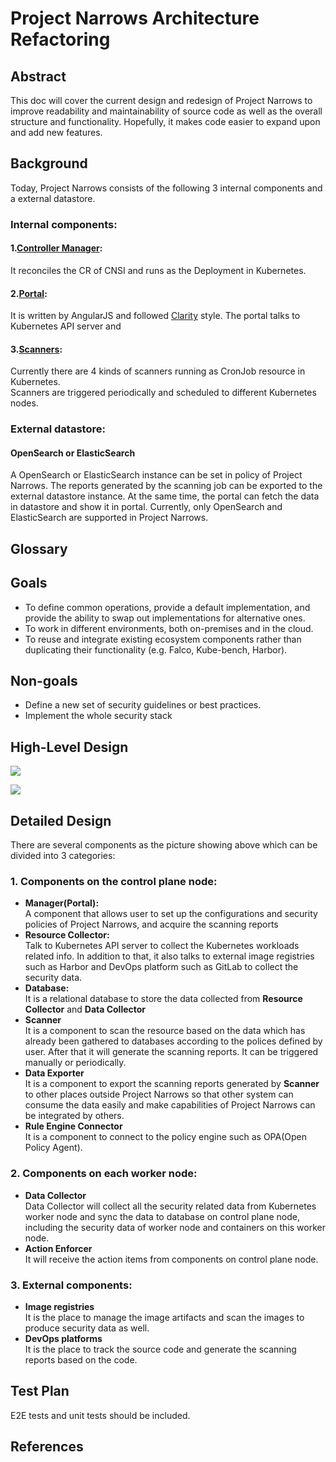 # Project Narrows Architecture Refactoring
## Abstract
This doc will cover the current design and redesign of Project Narrows to improve readability and maintainability of 
source code as well as the overall structure and functionality. Hopefully, it makes code easier to expand upon and 
add new features.

## Background
Today, Project Narrows consists of the following 3 internal components and a external datastore.
### Internal components:
#### 1.[Controller Manager](https://github.com/vmware-tanzu/cloud-native-security-inspector/tree/main/src/controllers):
It reconciles the CR of CNSI and runs as the Deployment in Kubernetes.
#### 2.[Portal](https://github.com/vmware-tanzu/cloud-native-security-inspector/tree/main/src/frontend):
It is written by AngularJS and followed [Clarity](https://clarity.design/) style.  The portal talks to Kubernetes API server and
#### 3.[Scanners](https://github.com/vmware-tanzu/cloud-native-security-inspector/tree/main/src/pkg/inspection):
Currently there are 4 kinds of scanners running as CronJob resource in Kubernetes.  
Scanners are triggered periodically and scheduled to different Kubernetes nodes.
### External datastore:
#### OpenSearch or ElasticSearch
A OpenSearch or ElasticSearch instance can be set in policy of Project Narrows. The reports generated by the scanning job can
be exported to the external datastore instance. At the same time, the portal can fetch the data in datastore and show it in portal.
Currently, only OpenSearch and ElasticSearch are supported in Project Narrows.

## Glossary

## Goals
* To define common operations, provide a default implementation, and provide the ability to swap out implementations for alternative ones.
* To work in different environments, both on-premises and in the cloud.
* To reuse and integrate existing ecosystem components rather than duplicating their functionality (e.g. Falco, Kube-bench, Harbor).

## Non-goals
* Define a new set of security guidelines or best practices.
* Implement the whole security stack

## High-Level Design
![](https://github.com/4everming/cloud-native-security-inspector/blob/doc/commit-the-design-doc-for-new-architecture-of-Narrows/docs/pictures/architecture-refactor-1.png)

![](https://github.com/4everming/cloud-native-security-inspector/blob/doc/commit-the-design-doc-for-new-architecture-of-Narrows/docs/pictures/architecture-refactor-multi-cluster.png)

## Detailed Design
There are several components as the picture showing above which can be divided into 3 categories:   
### 1. Components on the control plane node:
* **Manager(Portal):**  
A component that allows user to set up the configurations and security policies of Project Narrows, and acquire the scanning reports
* **Resource Collector:**  
Talk to Kubernetes API server to collect the Kubernetes workloads related info. In addition to that, 
it also talks to external image registries such as Harbor and DevOps platform such as GitLab to collect the security data.
* **Database:**  
It is a relational database to store the data collected from **Resource Collector** and **Data Collector**
* **Scanner**  
It is a component to scan the resource based on the data which has already been gathered to databases according to 
the polices defined by user. After that it will generate the scanning reports. It can be triggered manually or periodically.
* **Data Exporter**  
It is a component to export the scanning reports generated by **Scanner** to other places outside Project Narrows so that
other system can consume the data easily and make capabilities of Project Narrows can be integrated by others.
* **Rule Engine Connector**  
It is a component to connect to the policy engine such as OPA(Open Policy Agent).
### 2. Components on each worker node:
* **Data Collector**  
Data Collector will collect all the security related data from Kubernetes worker node and sync the data to database on 
control plane node, including the security data of worker node and containers on this worker node. 
* **Action Enforcer**  
It will receive the action items from components on control plane node.
### 3. External components:
* **Image registries**  
It is the place to manage the image artifacts and scan the images to produce security data as well.
* **DevOps platforms**  
It is the place to track the source code and generate the scanning reports based on the code.
## Test Plan
E2E tests and unit tests should be included.
## References
